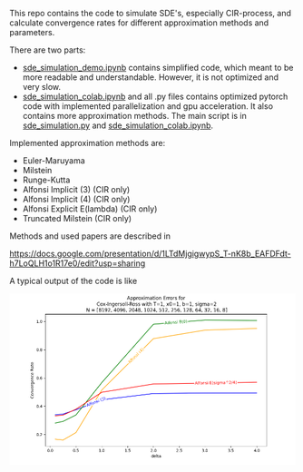 This repo contains the code to simulate SDE's, especially CIR-process, and calculate convergence rates for different approximation methods and parameters.

There are two parts:
- [sde_simulation_demo.ipynb](sde_simulation_demo.ipynb) contains simplified code, which meant to be more readable and understandable. However, it is not optimized and very slow.
- [sde_simulation_colab.ipynb](sde_simulation_colab.ipynb) and all .py files contains optimized pytorch code with implemented parallelization and gpu acceleration. It also contains more approximation methods. The main script is in [sde_simulation.py](sde_simulation.py) and [sde_simulation_colab.ipynb](sde_simulation_colab.ipynb).

Implemented approximation methods are:
- Euler-Maruyama
- Milstein
- Runge-Kutta 
- Alfonsi Implicit (3) (CIR only)
- Alfonsi Implicit (4) (CIR only)
- Alfonsi Explicit E(lambda) (CIR only)
- Truncated Milstein (CIR only)

Methods and used papers are described in

https://docs.google.com/presentation/d/1LTdMjgigwypS_T-nK8b_EAFDFdt-h7LoQLH1o1R17e0/edit?usp=sharing 

A typical output of the code is like

![results](docs/results.png)